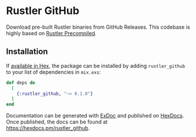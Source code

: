 # Rustler GitHub

Download pre-built Rustler binaries from GitHub Releases. This codebase is highly based on [Rustler Precompiled](https://github.com/philss/rustler_precompiled).

## Installation

If [available in Hex](https://hex.pm/docs/publish), the package can be installed
by adding `rustler_github` to your list of dependencies in `mix.exs`:

```elixir
def deps do
  [
    {:rustler_github, "~> 0.1.0"}
  ]
end
```

Documentation can be generated with [ExDoc](https://github.com/elixir-lang/ex_doc)
and published on [HexDocs](https://hexdocs.pm). Once published, the docs can
be found at <https://hexdocs.pm/rustler_github>.
